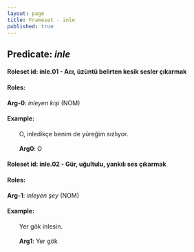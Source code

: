 ```yaml
---
layout: page
title: Frameset - inle
published: true
---
```

<h2>Predicate: <i>inle</i></h2>
<h4>Roleset id: inle.01 - Acı, üzüntü belirten kesik sesler çıkarmak<br>
<h4>Roles:</h4>
<b>Arg-0</b>: <i>inleyen kişi</i>  (NOM) <br>
<h4>Example:</h4>
&emsp;&emsp;O, inledikçe benim de yüreğim sızlıyor.<br><br>
&emsp;&emsp;<b>Arg0</b>:  O<br>

<h4>Roleset id: inle.02 - Gür, uğultulu, yankılı ses çıkarmak<br>
<h4>Roles:</h4>
<b>Arg-1</b>: <i>inleyen şey</i>  (NOM) <br>
<h4>Example:</h4>
&emsp;&emsp;Yer gök inlesin.<br><br>
&emsp;&emsp;<b>Arg1</b>:  Yer gök<br>

